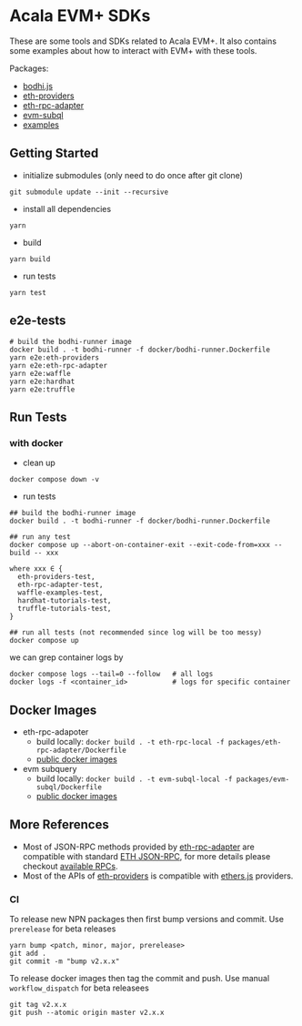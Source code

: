 # Acala EVM+ SDKs
These are some tools and SDKs related to Acala EVM+. It also contains some examples about how to interact with EVM+ with these tools.


Packages:
- [bodhi.js](./packages/bodhi)
- [eth-providers](./packages/eth-providers)
- [eth-rpc-adapter](./packages/eth-rpc-adapter)
- [evm-subql](./packages/evm-subql)
- [examples](./examples)

## Getting Started
- initialize submodules (only need to do once after git clone)
```
git submodule update --init --recursive
```

- install all dependencies
```
yarn
```

- build
```
yarn build
```

- run tests
```
yarn test
```

## e2e-tests
```
# build the bodhi-runner image
docker build . -t bodhi-runner -f docker/bodhi-runner.Dockerfile
yarn e2e:eth-providers
yarn e2e:eth-rpc-adapter
yarn e2e:waffle
yarn e2e:hardhat
yarn e2e:truffle
```

## Run Tests
### with docker
- clean up
```
docker compose down -v
```

- run tests
```
## build the bodhi-runner image
docker build . -t bodhi-runner -f docker/bodhi-runner.Dockerfile

## run any test
docker compose up --abort-on-container-exit --exit-code-from=xxx --build -- xxx

where xxx ∈ {
  eth-providers-test,
  eth-rpc-adapter-test,
  waffle-examples-test,
  hardhat-tutorials-test,
  truffle-tutorials-test,
}

## run all tests (not recommended since log will be too messy)
docker compose up
```

we can grep container logs by
```
docker compose logs --tail=0 --follow   # all logs
docker logs -f <container_id>           # logs for specific container
```

## Docker Images
- eth-rpc-adapoter
  - build locally: `docker build . -t eth-rpc-local -f packages/eth-rpc-adapter/Dockerfile`
  - [public docker images](https://hub.docker.com/r/acala/eth-rpc-adapter/tags)
- evm subquery
  - build locally: `docker build . -t evm-subql-local -f packages/evm-subql/Dockerfile`
  - [public docker images](https://hub.docker.com/r/acala/evm-subql/tags)

## More References
- Most of JSON-RPC methods provided by [eth-rpc-adapter](./packages/eth-rpc-adapter/) are compatible with standard [ETH JSON-RPC](https://ethereum.org/en/developers/docs/apis/json-rpc/), for more details please checkout [available RPCs](./packages/eth-rpc-adapter/README.md#available-rpcs).
- Most of the APIs of [eth-providers](./packages/eth-providers/) is compatible with [ethers.js](https://docs.ethers.io/v5/single-page/) providers.

### CI
To release new NPN packages then first bump versions and commit.
Use `prerelease` for beta releases
```
yarn bump <patch, minor, major, prerelease>
git add .
git commit -m "bump v2.x.x"
```

To release docker images then tag the commit and push.
Use manual `workflow_dispatch` for beta releasees
```
git tag v2.x.x
git push --atomic origin master v2.x.x
```
